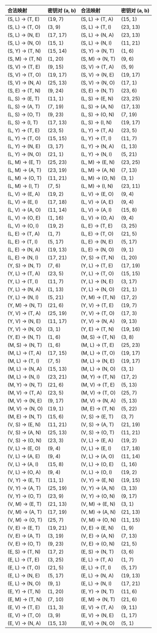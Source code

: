 | 合法映射         | 密钥对 (a, b) | 合法映射         | 密钥对 (a, b) |
| :--------------- | :------------ | :--------------- | :------------ |
| (S, L) -> (T, E) | (19, 7)       | (S, L) -> (T, A) | (15, 1)       |
| (S, L) -> (T, O) | (3, 9)        | (S, L) -> (T, I) | (23, 13)      |
| (S, L) -> (N, E) | (17, 17)      | (S, L) -> (N, A) | (23, 13)      |
| (S, L) -> (N, O) | (15, 1)       | (S, L) -> (N, I) | (11, 21)      |
| (S, Y) -> (T, N) | (15, 14)      | (S, Y) -> (N, T) | (1, 6)        |
| (S, M) -> (T, N) | (1, 20)       | (S, M) -> (N, T) | (9, 6)        |
| (S, V) -> (T, E) | (9, 15)       | (S, V) -> (T, A) | (5, 9)        |
| (S, V) -> (T, O) | (19, 17)      | (S, V) -> (N, E) | (19, 17)      |
| (S, V) -> (N, A) | (25, 13)      | (S, V) -> (N, O) | (17, 1)       |
| (S, E) -> (T, N) | (9, 24)       | (S, E) -> (N, T) | (23, 6)       |
| (L, S) -> (E, T) | (11, 1)       | (L, S) -> (E, N) | (23, 25)      |
| (L, S) -> (A, T) | (7, 19)       | (L, S) -> (A, N) | (17, 13)      |
| (L, S) -> (O, T) | (9, 23)       | (L, S) -> (O, N) | (7, 19)       |
| (L, S) -> (I, T) | (17, 13)      | (L, S) -> (I, N) | (19, 17)      |
| (L, Y) -> (T, E) | (23, 5)       | (L, Y) -> (T, A) | (23, 5)       |
| (L, Y) -> (T, O) | (15, 15)      | (L, Y) -> (T, I) | (11, 7)       |
| (L, Y) -> (N, E) | (3, 17)       | (L, Y) -> (N, A) | (1, 13)       |
| (L, Y) -> (N, O) | (21, 1)       | (L, Y) -> (N, I) | (5, 21)       |
| (L, M) -> (E, T) | (25, 23)      | (L, M) -> (E, N) | (23, 25)      |
| (L, M) -> (A, T) | (23, 19)      | (L, M) -> (A, N) | (7, 13)       |
| (L, M) -> (O, T) | (11, 21)      | (L, M) -> (O, N) | (3, 1)        |
| (L, M) -> (I, T) | (7, 5)        | (L, M) -> (I, N) | (23, 11)      |
| (L, V) -> (E, A) | (19, 2)       | (L, V) -> (E, O) | (9, 4)        |
| (L, V) -> (E, I) | (17, 18)      | (L, V) -> (A, E) | (9, 4)        |
| (L, V) -> (A, O) | (11, 14)      | (L, V) -> (A, I) | (15, 8)       |
| (L, V) -> (O, E) | (1, 16)       | (L, V) -> (O, A) | (9, 4)        |
| (L, V) -> (O, I) | (19, 2)       | (L, E) -> (T, E) | (3, 25)       |
| (L, E) -> (T, A) | (1, 7)        | (L, E) -> (T, O) | (21, 5)       |
| (L, E) -> (T, I) | (5, 17)       | (L, E) -> (N, E) | (5, 17)       |
| (L, E) -> (N, A) | (19, 13)      | (L, E) -> (N, O) | (9, 1)        |
| (L, E) -> (N, I) | (17, 21)      | (Y, S) -> (T, N) | (1, 20)       |
| (Y, S) -> (N, T) | (7, 6)        | (Y, L) -> (T, E) | (17, 19)      |
| (Y, L) -> (T, A) | (23, 5)       | (Y, L) -> (T, O) | (15, 15)      |
| (Y, L) -> (T, I) | (11, 7)       | (Y, L) -> (N, E) | (3, 17)       |
| (Y, L) -> (N, A) | (1, 13)       | (Y, L) -> (N, O) | (21, 1)       |
| (Y, L) -> (N, I) | (5, 21)       | (Y, M) -> (T, N) | (17, 2)       |
| (Y, M) -> (N, T) | (21, 6)       | (Y, V) -> (T, E) | (19, 7)       |
| (Y, V) -> (T, A) | (25, 19)      | (Y, V) -> (T, O) | (17, 3)       |
| (Y, V) -> (N, E) | (11, 17)      | (Y, V) -> (N, A) | (9, 13)       |
| (Y, V) -> (N, O) | (3, 1)        | (Y, E) -> (T, N) | (19, 16)      |
| (Y, E) -> (N, T) | (1, 6)        | (M, S) -> (T, N) | (3, 8)        |
| (M, S) -> (N, T) | (1, 6)        | (M, L) -> (T, E) | (25, 23)      |
| (M, L) -> (T, A) | (17, 15)      | (M, L) -> (T, O) | (19, 17)      |
| (M, L) -> (T, I) | (7, 5)        | (M, L) -> (N, E) | (19, 17)      |
| (M, L) -> (N, A) | (15, 13)      | (M, L) -> (N, O) | (3, 1)        |
| (M, L) -> (N, I) | (23, 21)      | (M, Y) -> (T, N) | (17, 2)       |
| (M, Y) -> (N, T) | (21, 6)       | (M, V) -> (T, E) | (5, 13)       |
| (M, V) -> (T, A) | (23, 5)       | (M, V) -> (T, O) | (25, 7)       |
| (M, V) -> (N, E) | (9, 17)       | (M, V) -> (N, A) | (5, 13)       |
| (M, V) -> (N, O) | (19, 1)       | (M, E) -> (T, N) | (5, 22)       |
| (M, E) -> (N, T) | (15, 6)       | (V, S) -> (E, T) | (3, 7)        |
| (V, S) -> (E, N) | (11, 21)      | (V, S) -> (A, T) | (21, 19)      |
| (V, S) -> (A, N) | (25, 13)      | (V, S) -> (O, T) | (11, 21)      |
| (V, S) -> (O, N) | (23, 3)       | (V, L) -> (E, A) | (19, 2)       |
| (V, L) -> (E, O) | (9, 4)        | (V, L) -> (E, I) | (17, 18)      |
| (V, L) -> (A, E) | (9, 4)        | (V, L) -> (A, O) | (11, 14)      |
| (V, L) -> (A, I) | (15, 8)       | (V, L) -> (O, E) | (1, 16)       |
| (V, L) -> (O, A) | (9, 4)        | (V, L) -> (O, I) | (19, 2)       |
| (V, Y) -> (E, T) | (11, 1)       | (V, Y) -> (E, N) | (19, 15)      |
| (V, Y) -> (A, T) | (25, 19)      | (V, Y) -> (A, N) | (3, 13)       |
| (V, Y) -> (O, T) | (23, 9)       | (V, Y) -> (O, N) | (9, 17)       |
| (V, M) -> (E, T) | (21, 13)      | (V, M) -> (E, N) | (3, 1)        |
| (V, M) -> (A, T) | (17, 19)      | (V, M) -> (A, N) | (21, 13)      |
| (V, M) -> (O, T) | (25, 7)       | (V, M) -> (O, N) | (11, 15)      |
| (V, E) -> (E, T) | (19, 21)      | (V, E) -> (E, N) | (1, 9)        |
| (V, E) -> (A, T) | (3, 19)       | (V, E) -> (A, N) | (7, 13)       |
| (V, E) -> (O, T) | (9, 23)       | (V, E) -> (O, N) | (21, 5)       |
| (E, S) -> (T, N) | (17, 2)       | (E, S) -> (N, T) | (3, 6)        |
| (E, L) -> (T, E) | (3, 25)       | (E, L) -> (T, A) | (1, 7)        |
| (E, L) -> (T, O) | (21, 5)       | (E, L) -> (T, I) | (5, 17)       |
| (E, L) -> (N, E) | (5, 17)       | (E, L) -> (N, A) | (19, 13)      |
| (E, L) -> (N, O) | (9, 1)        | (E, L) -> (N, I) | (17, 21)      |
| (E, Y) -> (T, N) | (1, 20)       | (E, Y) -> (N, T) | (11, 6)       |
| (E, M) -> (T, N) | (7, 10)       | (E, M) -> (N, T) | (21, 6)       |
| (E, V) -> (T, E) | (11, 3)       | (E, V) -> (T, A) | (9, 11)       |
| (E, V) -> (T, O) | (3, 9)        | (E, V) -> (N, E) | (1, 17)       |
| (E, V) -> (N, A) | (15, 13)      | (E, V) -> (N, O) | (5, 1)        |